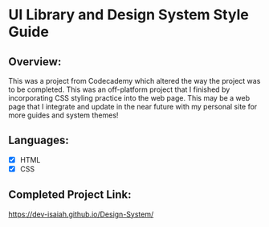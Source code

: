 # UI Library and Design System Style Guide

## Overview:
This was a project from Codecademy which altered the way the project was to be completed. This was an off-platform project that I finished by incorporating CSS styling practice into the web page. This may be a web page that I integrate and update in the near future with my personal site for more guides and system themes!

## Languages:
 - [x] HTML
 - [x] CSS

## Completed Project Link:
https://dev-isaiah.github.io/Design-System/
